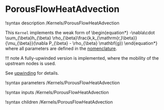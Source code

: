 # PorousFlowHeatAdvection
!syntax description /Kernels/PorousFlowHeatAdvection

This `Kernel` implements the weak form of
\begin{equation*}
  -\nabla\cdot \sum_{\beta}h_{\beta} \rho_{\beta}\frac{k\,k_{\mathrm{r,}\beta}}{\mu_{\beta}}(\nabla P_{\beta} - \rho_{\beta} \mathbf{g})
\end{equation*}
where all parameters are defined in the [nomenclature](/porous_flow/nomenclature.md).

!!! note
    A fully-upwinded version is implemented, where the mobility of the upstream nodes is used.

See [upwinding](/porous_flow/upwinding.md) for details.

!syntax parameters /Kernels/PorousFlowHeatAdvection

!syntax inputs /Kernels/PorousFlowHeatAdvection

!syntax children /Kernels/PorousFlowHeatAdvection
